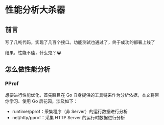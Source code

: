 # 性能分析大杀器

## 前言

写了几吨代码，实现了几百个接口。功能测试也通过了，终于成功的部署上线了

结果，性能不佳，什么鬼？😭&#x20;

## 怎么做性能分析

### PProf

想要进行性能优化，首先瞩目在 Go 自身提供的工具链来作为分析依据，本文将带你学习、使用 Go 后花园，涉及如下：

* runtime/pprof：采集程序（非 Server）的运行数据进行分析
* net/http/pprof：采集 HTTP Server 的运行时数据进行分析

